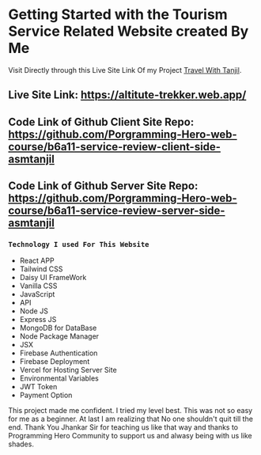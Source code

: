 # Getting Started with the Tourism Service Related Website created By Me

Visit Directly through this Live Site Link Of my Project [Travel With Tanjil](https://altitute-trekker.web.app/).

## Live Site Link: https://altitute-trekker.web.app/

## Code Link of Github Client Site Repo: https://github.com/Porgramming-Hero-web-course/b6a11-service-review-client-side-asmtanjil

## Code Link of Github Server Site Repo: https://github.com/Porgramming-Hero-web-course/b6a11-service-review-server-side-asmtanjil

### `Technology I used For This Website`

* React APP
* Tailwind CSS
* Daisy UI FrameWork
* Vanilla CSS
* JavaScript
* API
* Node JS
* Express JS
* MongoDB for DataBase
* Node Package Manager
* JSX
* Firebase Authentication
* Firebase Deployment
* Vercel for Hosting Server Site
* Environmental Variables
* JWT Token
* Payment Option

This project made me confident. I tried my level best. This was not so easy for me as a beginner. At last I am realizing that No one shouldn't quit till the end.
Thank You Jhankar Sir for teaching us like that way and thanks to Programming Hero Community to support us and alwasy being with us like shades.
